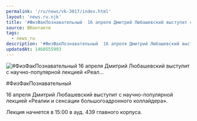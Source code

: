 ```yaml
---
permalink: '/ru/news/vk-3017/index.html'
layout: 'news.ru.njk'
title: '#ФизФакПознавательный  16 апреля Дмитрий Любашевский выступит с научно-популярной лекцией «Реал…'
source: ВКонтакте
tags:
  - news_ru
description: '#ФизФакПознавательный  16 апреля Дмитрий Любашевский выступит с научно-популярной лекцией «Реал…'
updatedAt: 1460555993
---
```

![#ФизФакПознавательный  16 апреля Дмитрий Любашевский выступит с научно-популярной лекцией «Реал…](https://sun9-17.userapi.com/impf/c630520/v630520713/2d9c9/-5EiIKMqlEU.jpg?size=1280x904&quality=96&sign=8225e76249ad958ef4b5bcea42007da1&c_uniq_tag=_rEN5W0cV760Ovr9QvpOIfWvpQtGKGkaNBywmYAvUjE&type=album)

#ФизФакПознавательный

16 апреля Дмитрий Любашевский выступит с научно-популярной лекцией «Реалии и сенсации большогоадронного коллайдера».

Лекция начнется в 15:00 в ауд. 439 главного корпуса.
